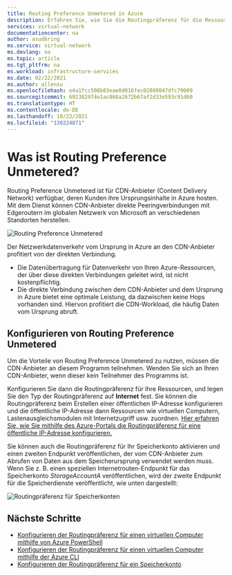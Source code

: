 ```yaml
---
title: Routing Preference Unmetered in Azure
description: Erfahren Sie, wie Sie die Routingpräferenz für die Ressourcen konfigurieren, die Daten an den CDN-Anbieter senden.
services: virtual-network
documentationcenter: na
author: asudbring
ms.service: virtual-network
ms.devlang: na
ms.topic: article
ms.tgt_pltfrm: na
ms.workload: infrastructure-services
ms.date: 02/22/2021
ms.author: allensu
ms.openlocfilehash: e4a1fcc508b83eae0d016fec02808047dfc79009
ms.sourcegitcommit: 692382974e1ac868a2672b67af2d33e593c91d60
ms.translationtype: HT
ms.contentlocale: de-DE
ms.lasthandoff: 10/22/2021
ms.locfileid: "130224871"
---
```

# <a name="what-is-routing-preference-unmetered"></a>Was ist Routing Preference Unmetered?

Routing Preference Unmetered ist für CDN-Anbieter (Content Delivery Network) verfügbar, deren Kunden ihre Ursprungsinhalte in Azure hosten. Mit dem Dienst können CDN-Anbieter direkte Peeringverbindungen mit Edgeroutern im globalen Netzwerk von Microsoft an verschiedenen Standorten herstellen.

![Routing Preference Unmetered](./media/routing-preference-unmetered/unmetered.png)

Der Netzwerkdatenverkehr vom Ursprung in Azure an den CDN-Anbieter profitiert von der direkten Verbindung.
* Die Datenübertragung für Datenverkehr von Ihren Azure-Ressourcen, der über diese direkten Verbindungen geleitet wird, ist nicht kostenpflichtig.
* Die direkte Verbindung zwischen dem CDN-Anbieter und dem Ursprung in Azure bietet eine optimale Leistung, da dazwischen keine Hops vorhanden sind. Hiervon profitiert die CDN-Workload, die häufig Daten vom Ursprung abruft.

## <a name="configuring-routing-preference-unmetered"></a>Konfigurieren von Routing Preference Unmetered

Um die Vorteile von Routing Preference Unmetered zu nutzen, müssen die CDN-Anbieter an diesem Programm teilnehmen. Wenden Sie sich an Ihren CDN-Anbieter, wenn dieser kein Teilnehmer des Programms ist.

Konfigurieren Sie dann die Routingpräferenz für Ihre Ressourcen, und legen Sie den Typ der Routingpräferenz auf **Internet** fest. Sie können die Routingpräferenz beim Erstellen einer öffentlichen IP-Adresse konfigurieren und die öffentliche IP-Adresse dann Ressourcen wie virtuellen Computern, Lastenausgleichsmodulen mit Internetzugriff usw. zuordnen. [Hier erfahren Sie, wie Sie mithilfe des Azure-Portals die Routingpräferenz für eine öffentliche IP-Adresse konfigurieren.](./routing-preference-portal.md)

Sie können auch die Routingpräferenz für Ihr Speicherkonto aktivieren und einen zweiten Endpunkt veröffentlichen, der vom CDN-Anbieter zum Abrufen von Daten aus dem Speicherursprung verwendet werden muss. Wenn Sie z. B. einen speziellen Internetrouten-Endpunkt für das Speicherkonto *StorageAccountA* veröffentlichen, wird der zweite Endpunkt für die Speicherdienste veröffentlicht, wie unten dargestellt:

![Routingpräferenz für Speicherkonten](./media/routing-preference-unmetered/storage-endpoints.png)


## <a name="next-steps"></a>Nächste Schritte

* [Konfigurieren der Routingpräferenz für einen virtuellen Computer mithilfe von Azure PowerShell](./configure-routing-preference-virtual-machine-powershell.md)
* [Konfigurieren der Routingpräferenz für einen virtuellen Computer mithilfe der Azure CLI](./configure-routing-preference-virtual-machine-cli.md)
* [Konfigurieren der Routingpräferenz für ein Speicherkonto](../../storage/common/network-routing-preference.md)
